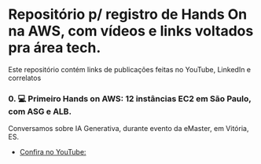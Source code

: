 # Repositório p/ registro de Hands On na AWS, com vídeos e links voltados pra área tech.

Este repositório contém links de publicações feitas no YouTube, LinkedIn e correlatos

### 0. 💻 Primeiro Hands on AWS: 12 instâncias EC2 em São Paulo, com ASG e ALB.
Conversamos sobre IA Generativa, durante evento da eMaster, em Vitória, ES.
- [Confira no YouTube:](https://youtu.be/snQuYvEOqa8/)
